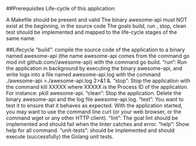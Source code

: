 ##Prerequisites Life-cycle of this application:

A Makefile should be present and valid The binary awesome-api must NOT exist at the beginning, in the source code The goals build, run , stop, clean test should be implemented and mapped to the life-cycle stages of the same name:

##Lifecycle “build”:
compile the source code of the application to a binary named awesome-api (the name awesome-api comes from the command go mod init github.com//awesome-api) with the command go build. “run”: Run the application in background by executing the binary awesome-api, and write logs into a file named awesome-api.log with the command ./awesome-api >./awesome-api.log 2>&1 &. “stop”: Stop the application with the command kill XXXXX where XXXXX is the Process ID of the application. For instance: pkill awesome-api. “clean”: Stop the application. Delete the binary awesome-api and the log file awesome-api.log. “test”: You want to test it to ensure that it behaves as expected. With the application started, you may want to use the command line curl (or your web browser, or the command wget or any other HTTP client). “lint”: The goal lint should be implemented and should fail when the linter catches and error. “help”: Show help for all command. “unit-tests”: should be implemented and should execute (successfully) the Golang unit tests.
